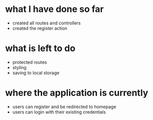 # what I have done so far 
- created all routes and controllers
- created the register action



# what is left to do 
- protected routes 
- styling 
- saving to local storage


# where the application is currently
- users can register and be redirected to homepage
- users can login with their existing credentials 
  